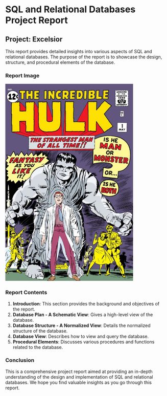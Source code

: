 # SQL and Relational Databases Project Report

## Project: Excelsior

This report provides detailed insights into various aspects of SQL and relational databases. The purpose of the report is to showcase the design, structure, and procedural elements of the database.

### Report Image

<img src="cover.jpg" width="400">


### Report Contents

1. **Introduction**: This section provides the background and objectives of the report.
2. **Database Plan - A Schematic View**: Gives a high-level view of the database.
3. **Database Structure - A Normalized View**: Details the normalized structure of the database.
4. **Database View**: Describes how to view and query the database.
5. **Procedural Elements**: Discusses various procedures and functions related to the database.

### Conclusion

This is a comprehensive project report aimed at providing an in-depth understanding of the design and implementation of SQL and relational databases. We hope you find valuable insights as you go through this report.

